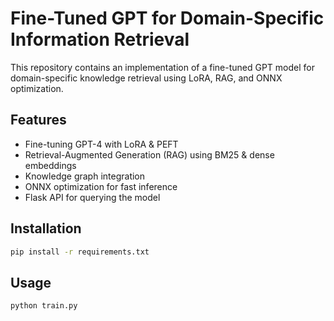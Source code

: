 # Fine-Tuned GPT for Domain-Specific Information Retrieval

This repository contains an implementation of a fine-tuned GPT model for domain-specific knowledge retrieval using LoRA, RAG, and ONNX optimization.

## Features
- Fine-tuning GPT-4 with LoRA & PEFT
- Retrieval-Augmented Generation (RAG) using BM25 & dense embeddings
- Knowledge graph integration
- ONNX optimization for fast inference
- Flask API for querying the model

## Installation
```bash
pip install -r requirements.txt
```

## Usage
```bash
python train.py
```
